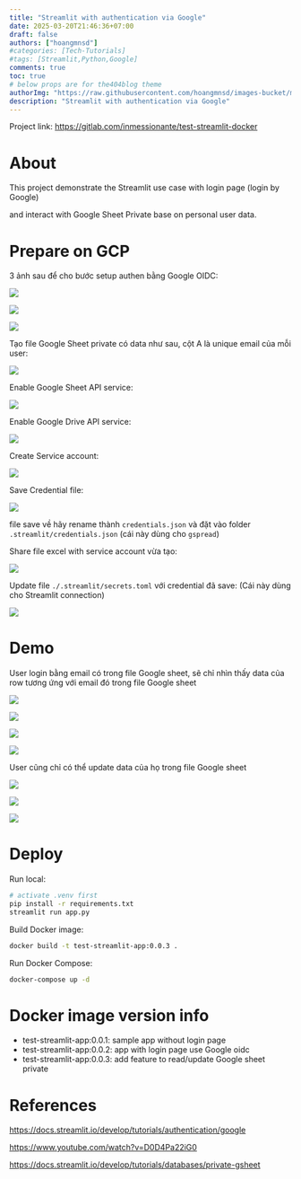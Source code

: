 ```yaml
---
title: "Streamlit with authentication via Google"
date: 2025-03-20T21:46:36+07:00
draft: false
authors: ["hoangmnsd"]
#categories: [Tech-Tutorials]
#tags: [Streamlit,Python,Google]
comments: true
toc: true
# below props are for the404blog theme
authorImg: "https://raw.githubusercontent.com/hoangmnsd/images-bucket/master/static/images/hoangmsnd-avatar001.jpg"
description: "Streamlit with authentication via Google"
---
```


Project link: https://gitlab.com/inmessionante/test-streamlit-docker

# About

This project demonstrate the Streamlit use case with login page (login by Google) 

and interact with Google Sheet Private base on personal user data.

# Prepare on GCP

3 ảnh sau để cho bước setup authen bằng Google OIDC:

![](https://d32yh8fbac5ivo.cloudfront.net/static/images/google-auth-platform-audience.jpg)

![](https://d32yh8fbac5ivo.cloudfront.net/static/images/google-auth-platform-branding.jpg)

![](https://d32yh8fbac5ivo.cloudfront.net/static/images/google-auth-platform-clients.jpg)

Tạo file Google Sheet private có data như sau, cột A là unique email của mỗi user:

![](https://d32yh8fbac5ivo.cloudfront.net/static/images/google-sheet-private-data.jpg)

Enable Google Sheet API service:

![](https://d32yh8fbac5ivo.cloudfront.net/static/images/google-sheet-api-enable.jpg)

Enable Google Drive API service:

![](https://d32yh8fbac5ivo.cloudfront.net/static/images/google-drive-api-enable.jpg)

Create Service account:

![](https://d32yh8fbac5ivo.cloudfront.net/static/images/google-sheet-svc-account.jpg)

Save Credential file:

![](https://d32yh8fbac5ivo.cloudfront.net/static/images/google-sheet-api-save-cred.jpg)

file save về hãy rename thành `credentials.json` và đặt vào folder `.streamlit/credentials.json` (cái này dùng cho `gspread`)

Share file excel with service account vừa tạo:

![](https://d32yh8fbac5ivo.cloudfront.net/static/images/google-sheet-share-with-svc-account.jpg)

Update file `./.streamlit/secrets.toml` với credential đã save: (Cái này dùng cho Streamlit connection)

![](https://d32yh8fbac5ivo.cloudfront.net/static/images/google-sheet-config-streamlit-file.jpg)

# Demo 

User login bằng email có trong file Google sheet, sẽ chỉ nhìn thấy data của row tương ứng với email đó trong file Google sheet

![](https://d32yh8fbac5ivo.cloudfront.net/static/images/streamlit-ggsheet-private-login.jpg)

![](https://d32yh8fbac5ivo.cloudfront.net/static/images/streamlit-ggsheet-private-login-2.jpg)

![](https://d32yh8fbac5ivo.cloudfront.net/static/images/streamlit-ggsheet-private-dashboard.jpg)

![](https://d32yh8fbac5ivo.cloudfront.net/static/images/streamlit-ggsheet-private-show-data.jpg)

User cũng chỉ có thể update data của họ trong file Google sheet

![](https://d32yh8fbac5ivo.cloudfront.net/static/images/streamlit-ggsheet-private-show-data-edit.jpg)

![](https://d32yh8fbac5ivo.cloudfront.net/static/images/streamlit-ggsheet-private-show-data-edited.jpg)

![](https://d32yh8fbac5ivo.cloudfront.net/static/images/streamlit-ggsheet-private-show-data-edited-show.jpg)

# Deploy

Run local:
```sh
# activate .venv first
pip install -r requirements.txt
streamlit run app.py
```

Build Docker image:
```sh
docker build -t test-streamlit-app:0.0.3 .
```

Run Docker Compose:
```sh
docker-compose up -d
```

# Docker image version info

- test-streamlit-app:0.0.1: sample app without login page
- test-streamlit-app:0.0.2: app with login page use Google oidc
- test-streamlit-app:0.0.3: add feature to read/update Google sheet private

# References

https://docs.streamlit.io/develop/tutorials/authentication/google

https://www.youtube.com/watch?v=D0D4Pa22iG0

https://docs.streamlit.io/develop/tutorials/databases/private-gsheet
